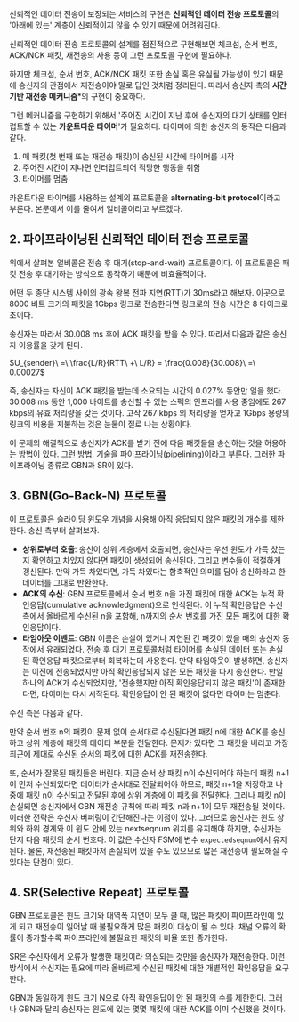 신뢰적인 데이터 전송이 보장되는 서비스의 구현은 **신뢰적인 데이터 전송 프로토콜**의 '아래에 있는' 계층이 신뢰적이지 않을 수 있기 때문에 어려워진다.

신뢰적인 데이터 전송 프로토콜의 설계를 점진적으로 구현해보면 체크섬, 순서 번호, ACK/NCK 패킷, 재전송의 사용 등이 그런 프로토콜 구현에 필요하다. 

하지만 체크섬, 순서 번호, ACK/NCK 패킷 또한 손실 혹은 유실될 가능성이 있기 때문에 송신자의 관점에서 재전송이야 말로 답인 것처럼 정리된다. 따라서 송신자 측의 **시간 기반 재전송 메커니즘***의 구현이 중요하다.

그런 메커니즘을 구현하기 위해서 '주어진 시간이 지난 후에 송신자의 대기 상태를 인터럽트할 수 있는 **카운트다운 타이머**'가 필요하다. 타이머에 의한 송신자의 동작은 다음과 같다.

1. 매 패킷(첫 번째 또는 재전송 패킷)이 송신된 시간에 타이머를 시작
2. 주어진 시간이 지나면 인터럽트되어 적당한 행동을 취함
3. 타이머를 멈춤

카운트다운 타이머를 사용하는 설계의 프로토콜을 **alternating-bit protocol**이라고 부른다. 본문에서 이를 줄여서 얼비콜이라고 부르겠다.

## 2. 파이프라이닝된 신뢰적인 데이터 전송 프로토콜

위에서 살펴본 얼비콜은 전송 후 대기(stop-and-wait) 프로토콜이다. 이 프로토콜은 패킷 전송 후 대기하는 방식으로 동작하기 때문에 비효율적이다. 

어떤 두 종단 시스템 사이의 광속 왕복 전파 지연(RTT)가 30ms라고 해보자. 이곳으로 8000 비트 크기의 패킷을 1Gbps 링크로 전송한다면 링크로의 전송 시간은 8 마이크로 초이다.

송신자는 따라서 30.008 ms 후에 ACK 패킷을 받을 수 있다. 따라서 다음과 같은 송신자 이용률을 갖게 된다.

$U_{sender}\ =\ \frac{L/R}{RTT\ +\ L/R} = \frac{0.008}{30.008}\ =\ 0.00027$

즉, 송신자는 자신이 ACK 패킷을 받는데 소요되는 시간의 0.027% 동안만 일을 했다. 30.008 ms 동안 1,000 바이트를 송신할 수 있는 스펙의 인프라를 사용 중임에도 267 kbps의 유효 처리량을 갖는 것이다. 고작 267 kbps 의 처리량을 얻자고 1Gbps 용량의 링크의 비용을 지불하는 것은 눈물이 절로 나는 상황이다.

이 문제의 해결책으로 송신자가 ACK를 받기 전에 다음 패킷들을 송신하는 것을 허용하는 방법이 있다. 그런 방법, 기술을 파이프라이닝(pipelining)이라고 부른다. 그러한 파이프라이닝 종류로 GBN과 SR이 있다.

## 3. GBN(Go-Back-N) 프로토콜

이 프로토콜은 슬라이딩 윈도우 개념을 사용해 아직 응답되지 않은 패킷의 개수를 제한한다. 송신 측부터 살펴보자.

- **상위로부터 호출**: 송신이 상위 계층에서 호출되면, 송신자는 우선 윈도가 가득 찼는지 확인하고 차있지 않다면 패킷이 생성되어 송신된다. 그리고 변수들이 적절하게 갱신된다. 만약 가득 차있다면, 가득 차있다는 함축적인 의미를 담아 송신하라고 한 데이터를 그대로 반환한다. 
- **ACK의 수신**: GBN 프로토콜에서 순서 번호 n을 가진 패킷에 대한 ACK는 누적 확인응답(cumulative acknowledgment)으로 인식된다. 이 누적 확인응답은 수신 측에서 올바르게 수신된 n을 포함해, n까지의 순서 번호를 가진 모든 패킷에 대한 확인응답이다.
- **타임아웃 이벤트**: GBN 이름은 손실이 있거나 지연된 긴 패킷이 있을 때의 송신자 동작에서 유래되었다. 전송 후 대기 프로토콜처럼 타이머를 손실된 데이터 또는 손실된 확인응답 패킷으로부터 회복하는데 사용한다. 만약 타임아웃이 발생하면, 송신자는 이전에 전송되었지만 아직 확인응답되지 않은 모든 패킷을 다시 송신한다. 만일 하나의 ACK가 수신되었지만, '전송했지만 아직 확인응답되지 않은 패킷'이 존재한다면, 타이머는 다시 시작된다. 확인응답이 안 된 패킷이 없다면 타이머는 멈춘다.

수신 측은 다음과 같다.

만약 순서 번호 n의 패킷이 문제 없이 순서대로 수신된다면 패킷 n에 대한 ACK를 송신하고 상위 계층에 패킷의 데이터 부분을 전달한다. 문제가 있다면 그 패킷을 버리고 가장 최근에 제대로 수신된 순서의 패킷에 대한 ACK를 재전송한다. 

또, 순서가 잘못된 패킷들은 버린다. 지금 순서 상 패킷 n이 수신되어야 하는데 패킷 n+1이 먼저 수신되었다면 데이터가 순서대로 전달되어야 하므로, 패킷 n+1을 저장하고 나중에 패킷 n이 수신되고 전달된 후에 상위 계층에 이 패킷을 전달한다. 그러나 패킷 n이 손실되면 송신자에서 GBN 재전송 규칙에 따라 패킷 n과 n+1이 모두 재전송될 것이다. 이러한 전략은 수신자 버퍼링이 간단해진다는 이점이 있다. 그러므로 송신자는 윈도 상위와 하위 경계와 이 윈도 안에 있는 nextseqnum 위치를 유지해야 하지만, 수신자는 단지 다음 패킷의 순서 번호다. 이 값은 수신자 FSM에 변수 `expectedseqnum`에서 유지된다. 물론, 재전송된 패킷마저 손실되어 있을 수도 있으므로 많은 재전송이 필요해질 수 있다는 단점이 있다.

## 4. SR(Selective Repeat) 프로토콜

GBN 프로토콜은 윈도 크기와 대역폭 지연이 모두 클 때, 많은 패킷이 파이프라인에 있게 되고 재전송이 일어날 때 불필요하게 많은 패킷이 대상이 될 수 있다. 채널 오류의 확률이 증가할수록 파이프라인에 불필요한 패킷의 비율 또한 증가한다. 

SR은 수신자에서 오류가 발생한 패킷이라 의심되는 것만을 송신자가 재전송한다. 이런 방식에서 수신자는 필요에 따라 올바르게 수신된 패킷에 대한 개별적인 확인응답을 요구한다. 

GBN과 동일하게 윈도 크기 N으로 아직 확인응답이 안 된 패킷의 수를 제한한다. 그러나 GBN과 달리 송신자는 윈도에 있는 몇몇 패킷에 대한 ACK를 이미 수신했을 것이다. 